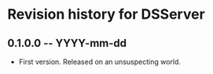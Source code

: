 # Revision history for DSServer

## 0.1.0.0  -- YYYY-mm-dd

* First version. Released on an unsuspecting world.
